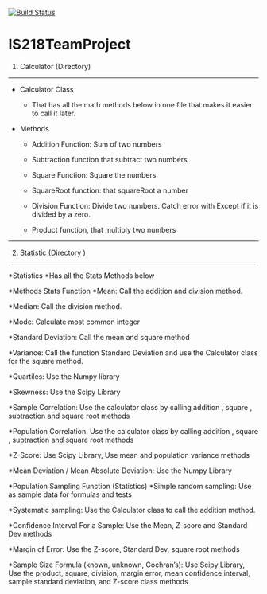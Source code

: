 [![Build Status](https://travis-ci.org/nourahedhli/IS218TeamProject.svg?branch=master)](https://travis-ci.org/nourahedhli/IS218TeamProject)

# IS218TeamProject

1. Calculator (Directory)
***
* Calculator Class
   * That has all the math methods below in one file that makes it easier to call it later. 

* Methods 
  * Addition Function: Sum of two numbers   
  * Subtraction function that subtract two numbers 
   
  * Square Function: Square the numbers 
 
  * SquareRoot function: that squareRoot a number
    
  * Division Function: Divide two numbers. Catch error with Except if it is divided by a zero. 
  
  * Product function, that multiply two numbers 
***

2. Statistic (Directory )
***
*Statistics
  *Has all the Stats Methods below 
  
*Methods Stats Function
  *Mean: Call the addition and division method.
  
   *Median: Call the division method.
   
  *Mode: Calculate most common integer
  
  *Standard Deviation: Call the mean  and square method
  
  *Variance: Call the function Standard Deviation and use the Calculator class for the square method.
  
  *Quartiles: Use the Numpy library
  
  *Skewness: Use the Scipy Library
  
  *Sample Correlation: Use the calculator class by calling addition , square , subtraction and square root methods 
  
  *Population Correlation: Use the calculator class by calling addition , square , subtraction and square root methods 
  
  *Z-Score: Use Scipy Library, Use mean and population variance methods
  
  *Mean Deviation / Mean Absolute Deviation: Use the Numpy Library
  
*Population Sampling Function (Statistics)
  *Simple random sampling: Use as sample data for formulas and tests 
  
  *Systematic sampling: Use the Calculator class to call the addition method.
  
  *Confidence Interval For a Sample: Use the Mean, Z-score and Standard Dev methods
  
  *Margin of Error: Use the Z-score, Standard Dev, square root methods
  
  *Sample Size Formula (known, unknown, Cochran’s): Use Scipy Library, Use the product, square, division, margin error, mean confidence interval, sample standard deviation, and Z-score class methods

